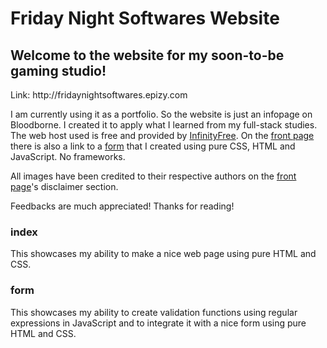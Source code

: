 # Friday Night Softwares Website
## Welcome to the website for my soon-to-be gaming studio! 
<p>Link: http://fridaynightsoftwares.epizy.com</p>
<p>I am currently using it as a portfolio. So the website is just an infopage on Bloodborne. I created it to apply what I learned from my full-stack studies. The web host used is free and provided by <a href="https://infinityfree.net/">InfinityFree</a>. On the <a href="http://fridaynightsoftwares.epizy.com/?i=1">front page</a> there is also a link to a <a href="http://fridaynightsoftwares.epizy.com/form.html">form</a> that I created using pure CSS, HTML and JavaScript. No frameworks.</p>
<p>All images have been credited to their respective authors on the <a href="http://fridaynightsoftwares.epizy.com/?i=1">front page</a>'s disclaimer section.</p>
<p>Feedbacks are much appreciated! Thanks for reading!</p>

### index
This showcases my ability to make a nice web page using pure HTML and CSS.

### form
This showcases my ability to create validation functions using regular expressions in JavaScript and to integrate it with a nice form using pure HTML and CSS.
